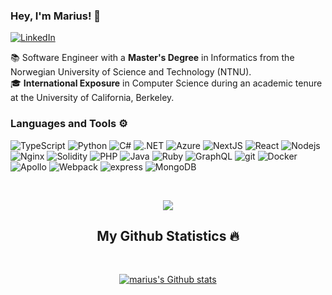 ### Hey, I'm Marius! 👋

[![LinkedIn](https://img.shields.io/badge/linkedin-%230077B5.svg?style=for-the-badge&logo=linkedin&logoColor=white)](https://www.linkedin.com/in/mariuslerstein/)

📚 Software Engineer with a **Master's Degree** in Informatics from the Norwegian University of Science and Technology (NTNU).  
🎓 **International Exposure** in Computer Science during an academic tenure at the University of California, Berkeley.  

<h3>Languages and Tools ⚙️</h3>
<p>
  <img alt="TypeScript" src="https://img.shields.io/badge/-TypeScript-007ACC?style=for-the-badge&logo=typescript&logoColor=white" />
  <img alt="Python" src="https://img.shields.io/badge/-Python-43853d?style=for-the-badge&logo=python&logoColor=white" />
  <img alt="C#" src="https://img.shields.io/badge/-C%23-F7B93E?style=for-the-badge&logo=Csharp&logoColor=white" />
  <img alt=".NET" src="https://img.shields.io/badge/-.NET-E34F26?style=for-the-badge&logo=.NET&logoColor=white" />
  <img alt="Azure" src="https://img.shields.io/badge/-Azure-2123231?style=for-the-badge&logo=MicrosoftAzure&logoColor=white" />

  <img alt="NextJS" src="https://img.shields.io/badge/Next-black?style=for-the-badge&logo=next.js&logoColor=white" />
  <img alt="React" src="https://img.shields.io/badge/-React-45b8d8?style=for-the-badge&logo=react&logoColor=white" />
  <img alt="Nodejs" src="https://img.shields.io/badge/-Nodejs-43853d?style=for-the-badge&logo=Node.js&logoColor=white" />
  <img alt="Nginx" src="https://img.shields.io/badge/nginx-%23009639.svg?style=for-the-badge&logo=nginx&logoColor=white" />
  
  <img alt="Solidity" src="https://img.shields.io/badge/-Solidity-B32098?style=for-the-badge&logo=solidity&logoColor=white" />
  <img alt="PHP" src="https://img.shields.io/badge/-PHP-787cb5?style=for-the-badge&logo=PHP&logoColor=white" />
  <img alt="Java" src="https://img.shields.io/badge/-Java-46a2f1?style=for-the-badge&logoColor=white" />
  <img alt="Ruby" src="https://img.shields.io/badge/-Ruby-FF1211?style=for-the-badge&logo=ruby&logoColor=white" />
  
  <img alt="GraphQL" src="https://img.shields.io/badge/-GraphQL-E10098?style=for-the-badge&logo=graphql&logoColor=white" />
  <img alt="git" src="https://img.shields.io/badge/-Git-F05032?style=for-the-badge&logo=git&logoColor=white" />
  
  <img alt="Docker" src="https://img.shields.io/badge/-Docker-46a2f1?style=for-the-badge&logo=docker&logoColor=white" />
  <img alt="Apollo" src="https://img.shields.io/badge/-Apollo%20GraphQL-311C87?style=for-the-badge&logo=apollo-graphql&logoColor=white" />
  <img alt="Webpack" src="https://img.shields.io/badge/-Webpack-8DD6F9?style=for-the-badge&logo=webpack&logoColor=white" /> 
  <img alt="express" src="https://img.shields.io/badge/-Express-45b8d8?style=for-the-badge&logo=express&logoColor=white" />
  <img alt="MongoDB" src="https://img.shields.io/badge/-MongoDB-13aa52?style=for-the-badge&logo=mongodb&logoColor=white" />
</p>

<br>
<p align="center">
  <a href="https://github.com/Iamtripathisatyam/github-readme-streak-stats">
    <img src="https://github-readme-stats-sigma-five.vercel.app/api/top-langs/?username=mariuble&theme=dark&hide_border=true&background=22272e&stroke=0000"/>
  </a>
</p>

<h2 align="center">My Github Statistics 🔥</h2>   
<br>
<p align="center">
  <a href="https://github.com/mariuble">
  <img align="center" alt="marius's Github stats"
  src="https://github-readme-stats.vercel.app/api?username=mariuble&show_icons=true&bg_color=00000000"/>
  </a>
</p>
<br>

<!--
Links:
Stats: https://github.com/anuraghazra/github-readme-stats
Badges: https://github.com/Ileriayo/markdown-badges
Streak: https://github-readme-streak-stats.herokuapp.com/demo/
Trophies: https://github.com/ryo-ma/github-profile-trophy
-->
